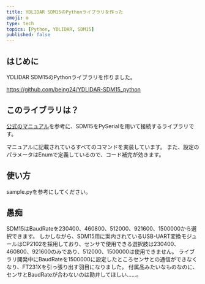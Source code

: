 ```yaml
---
title: YDLIDAR SDM15のPythonライブラリを作った
emoji: ⚙️
type: tech
topics: [Python, YDLIDAR, SDM15]
published: false
---
```

## はじめに

YDLIDAR SDM15のPythonライブラリを作りました。

https://github.com/being24/YDLIDAR-SDM15_python

## このライブラリは？

[公式のマニュアル](https://www.ydlidar.com/service_support/download.html?gid=24)を参考に、SDM15をPySerialを用いて接続するライブラリです。

マニュアルに記載されているすべてのコマンドを実装しています。
また、設定のパラメータはEnumで定義しているので、コード補完が効きます。

## 使い方

sample.pyを参考にしてください。

## 愚痴

SDM15はBaudRateを230400、460800、512000、921600、1500000から選択できます。
しかしながら、SDM15用に案内されているUSB-UART変換モジュールはCP2102を採用しており、センサで使用できる選択肢は230400、460800、921600のみであり、512000、1500000は使用できません。
ライブラリ開発中にBaudRateを1500000に設定したところセンサとの通信ができなくなり、FT231Xを引っ張り出す羽目になりました。
付属品みたいなものなのに、センサとBaudRateが合わないのは勘弁してほしい……。
